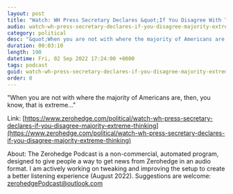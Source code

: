 ```yaml
---
layout: post
title: "Watch: WH Press Secretary Declares &quot;If You Disagree With The Majority That Is Extreme Thinking&quot;"
audio: watch-wh-press-secretary-declares-if-you-disagree-majority-extreme-thinking-0
category: political
desc: "&quot;When you are not with where the majority of Americans are, then, you know, that is extreme...&quot;"
duration: 00:03:10
length: 190
datetime: Fri, 02 Sep 2022 17:24:00 +0000
tags: podcast
guid: watch-wh-press-secretary-declares-if-you-disagree-majority-extreme-thinking-0
order: 0
---
```

&quot;When you are not with where the majority of Americans are, then, you know, that is extreme...&quot;

Link: [https://www.zerohedge.com/political/watch-wh-press-secretary-declares-if-you-disagree-majority-extreme-thinking](https://www.zerohedge.com/political/watch-wh-press-secretary-declares-if-you-disagree-majority-extreme-thinking)

About: The Zerohedge Podcast is a non-commercial, automated program, designed to give people a way to get news from Zerohedge in an audio format.  I am actively working on tweaking and improving the setup to create a better listening experience (August 2022).  Suggestions are welcome: [zerohedgePodcast@outlook.com](mailto:zerohedgePodcast@outlook.com)